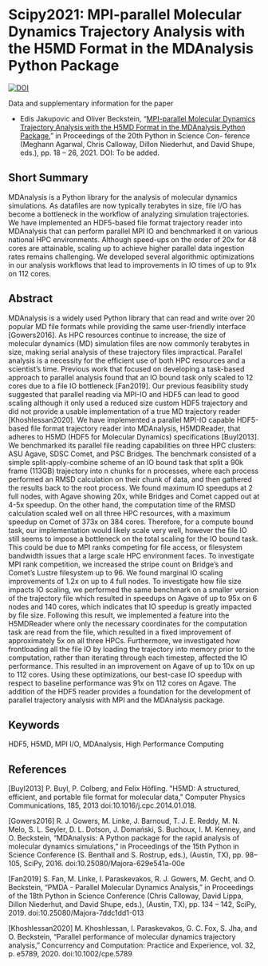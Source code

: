 # Scipy2021: MPI-parallel Molecular Dynamics Trajectory Analysis with the H5MD Format in the MDAnalysis Python Package
[![DOI](https://zenodo.org/badge/339555913.svg)](https://zenodo.org/badge/latestdoi/339555913)

Data and supplementary information for the paper

* Edis Jakupovic and Oliver Beckstein, “[MPI-parallel Molecular Dynamics Trajectory Analysis with the H5MD Format in the MDAnalysis Python Package](http://conference.scipy.org/proceedings/scipy2021/edis_jakupovic.html),” in Proceedings of the 20th Python in Science Con- ference (Meghann Agarwal, Chris Calloway, Dillon Niederhut, and David Shupe, eds.), pp. 18 – 26, 2021. DOI: To be added.


Short Summary
-------------

MDAnalysis is a Python library for the analysis of molecular dynamics simulations. As datafiles are now typically terabytes in size, file I/O has become a bottleneck in the workflow of analyzing simulation trajectories. We have implemented an HDF5-based file format trajectory reader into MDAnalysis that can perform parallel MPI IO and benchmarked it on various national HPC environments. Although speed-ups on the order of 20x for 48 cores are attainable, scaling up to achieve higher parallel data ingestion rates remains challenging. We developed several algorithmic optimizations in our analysis workflows that lead to improvements in IO times of up to 91x on 112 cores.


Abstract
--------

MDAnalysis is a widely used Python library that can read and write over 20 popular MD file formats while providing the same user-friendly interface [Gowers2016]. As HPC resources continue to increase, the size of molecular dynamics (MD) simulation files are now commonly terabytes in size, making serial analysis of these trajectory files impractical. Parallel analysis is a necessity for the efficient use of both HPC resources and a scientist’s time. Previous work that focused on developing a task-based approach to parallel analysis found that an IO bound task only scaled to 12 cores due to a file IO bottleneck [Fan2019]. Our previous feasibility study suggested that parallel reading via MPI-IO and HDF5 can lead to good scaling although it only used a reduced size custom HDF5 trajectory and did not provide a usable implementation of a true MD trajectory reader [Khoshlessan2020]. We have implemented a parallel MPI-IO capable HDF5-based file format trajectory reader into MDAnalysis, H5MDReader, that adheres to H5MD (HDF5 for Molecular Dynamics) specifications [Buyl2013]. We benchmarked its parallel file reading capabilities on three HPC clusters: ASU Agave, SDSC Comet, and PSC Bridges. The benchmark consisted of a simple split-apply-combine scheme of an IO bound task that split a 90k frame (113GB) trajectory into n chunks for n processes, where each process performed an RMSD calculation on their chunk of data, and then gathered the results back to the root process. We found maximum IO speedups at 2 full nodes, with Agave showing 20x, while Bridges and Comet capped out at 4-5x speedup. On the other hand, the computation time of the RMSD calculation scaled well on all three HPC resources, with a maximum speedup on Comet of 373x on 384 cores. Therefore, for a compute bound task, our implementation would likely scale very well, however the file IO still seems to impose a bottleneck on the total scaling for the IO bound task. This could be due to MPI ranks competing for file access, or filesystem bandwidth issues that a large scale HPC environment faces. To investigate MPI rank competition, we increased the stripe count on Bridge’s and Comet’s Lustre filesystem up to 96. We found marginal IO scaling improvements of 1.2x on up to 4 full nodes. To investigate how file size impacts IO scaling, we performed the same benchmark on a smaller version of the trajectory file which resulted in speedups on Agave of up to 95x on 6 nodes and 140 cores, which indicates that IO speedup is greatly impacted by file size. Following this result, we implemented a feature into the H5MDReader where only the necessary coordinates for the computation task are read from the file, which resulted in a fixed improvement of approximately 5x on all three HPCs. Furthermore, we investigated how frontloading all the file IO by loading the trajectory into memory prior to the computation, rather than iterating through each timestep, affected the IO performance. This resulted in an improvement on Agave of up to 10x on up to 112 cores. Using these optimizations, our best-case IO speedup with respect to baseline performance was 91x on 112 cores on Agave.  The addition of the HDF5 reader provides a foundation for the development of parallel trajectory analysis with MPI and the MDAnalysis package.


Keywords
--------
HDF5, H5MD, MPI I/O, MDAnalysis, High Performance Computing


References
----------

[Buyl2013] P. Buyl, P. Colberg, and Felix Höfling. "H5MD: A structured, efficient, and portable file format for molecular data," Computer Physics Communications, 185, 2013 doi:10.1016/j.cpc.2014.01.018.

[Gowers2016] R. J. Gowers, M. Linke, J. Barnoud, T. J. E. Reddy, M. N. Melo, S. L. Seyler, D. L. Dotson, J. Domański, S. Buchoux, I. M. Kenney, and O. Beckstein, “MDAnalysis: A Python package for the rapid analysis of molecular dynamics simulations,” in Proceedings of the 15th Python in Science Conference (S. Benthall and S. Rostrup, eds.), (Austin, TX), pp. 98–105, SciPy, 2016. doi:10.25080/Majora-629e541a-00e

[Fan2019] S. Fan, M. Linke, I. Paraskevakos, R. J. Gowers, M. Gecht, and O. Beckstein, “PMDA - Parallel Molecular Dynamics Analysis,” in Proceedings of the 18th Python in Science Conference (Chris Calloway, David Lippa, Dillon Niederhut, and David Shupe, eds.), (Austin, TX), pp. 134 – 142, SciPy, 2019. doi:10.25080/Majora-7ddc1dd1-013

[Khoshlessan2020] M. Khoshlessan, I. Paraskevakos, G. C. Fox, S. Jha, and O. Beckstein, “Parallel performance of molecular dynamics trajectory analysis,” Concurrency and Computation: Practice and Experience, vol. 32, p. e5789, 2020. doi:10.1002/cpe.5789

